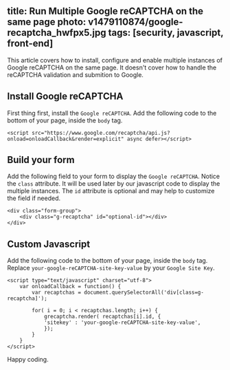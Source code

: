 title: Run Multiple Google reCAPTCHA on the same page
photo: v1479110874/google-recaptcha_hwfpx5.jpg
tags: [security, javascript, front-end]
---

This article covers how to install, configure and enable multiple instances of
Google reCAPTCHA on the same page. It doesn't cover how to handle the reCAPTCHA
validation and submition to Google.

## Install Google reCAPTCHA

First thing first, install the `Google reCAPTCHA`. Add the following code to
the bottom of your page, inside the `body` tag.

```
<script src="https://www.google.com/recaptcha/api.js?onload=onloadCallback&render=explicit" async defer></script>
```

## Build your form

Add the following field to your form to display the `Google reCAPTCHA`.
Notice the `class` attribute. It will be used later by our javascript code to
display the multiple instances. The `id` attribute is optional and may help to
customize the field if needed.

```
<div class="form-group">
    <div class="g-recaptcha" id="optional-id"></div>
</div>

```

## Custom Javascript

Add the following code to the bottom of your page, inside the `body` tag.
Replace `your-google-reCAPTCHA-site-key-value` by your `Google Site Key`.

```
<script type="text/javascript" charset="utf-8">
    var onloadCallback = function() {
        var recaptchas = document.querySelectorAll('div[class=g-recaptcha]');

        for( i = 0; i < recaptchas.length; i++) {
            grecaptcha.render( recaptchas[i].id, {
            'sitekey' : 'your-google-reCAPTCHA-site-key-value',
            });
        }
    }
</script>
```

Happy coding.
